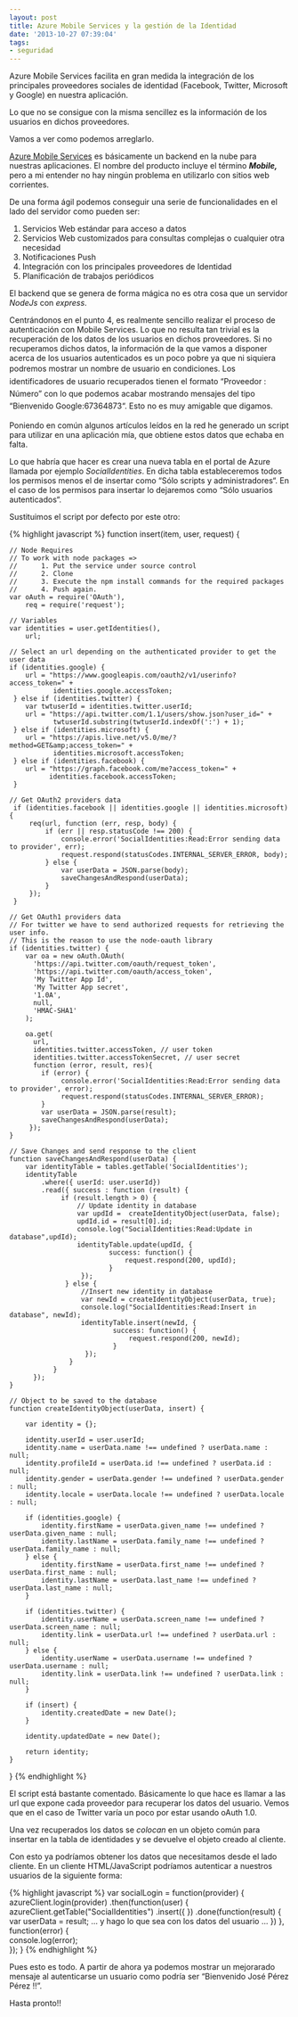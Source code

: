 ```yaml
---
layout: post
title: Azure Mobile Services y la gestión de la Identidad
date: '2013-10-27 07:39:04'
tags:
- seguridad
---
```



Azure Mobile Services facilita en gran medida la integración de los principales proveedores sociales de identidad (Facebook, Twitter, Microsoft y Google) en nuestra aplicación.

Lo que no se consigue con la misma sencillez es la información de los usuarios en dichos proveedores.

Vamos a ver como podemos arreglarlo.

[Azure Mobile Services](http://www.windowsazure.com/en-us/develop/mobile/ "ZUMO") es básicamente un backend en la nube para nuestras aplicaciones. El nombre del producto incluye el término ***Mobile,*** pero a mi entender no hay ningún problema en utilizarlo con sitios web corrientes.

De una forma ágil podemos conseguir una serie de funcionalidades en el lado del servidor como pueden ser:

1. Servicios Web estándar para acceso a datos
2. Servicios Web customizados para consultas complejas o cualquier otra necesidad
3. Notificaciones Push
4. Integración con los principales proveedores de Identidad
5. Planificación de trabajos periódicos

El backend que se genera de forma mágica no es otra cosa que un servidor *NodeJs* con *express*.

Centrándonos en el punto 4, es realmente sencillo realizar el proceso de autenticación con Mobile Services. Lo que no resulta tan trivial es la recuperación de los datos de los usuarios en dichos proveedores. Si no recuperamos dichos datos, la información de la que vamos a disponer acerca de los usuarios autenticados es un poco pobre ya que ni siquiera podremos mostrar un nombre de usuario en condiciones. <span style="font-size: 1em; line-height: 1.6em;">Los identificadores de usuario recuperados tienen el formato “Proveedor : Número” con lo que podemos acabar mostrando mensajes del tipo “Bienvenido Google:67364873“. Esto no es muy amigable que digamos.</span>

Poniendo en común algunos artículos leídos en la red he generado un script para utilizar en una aplicación mía, que obtiene estos datos que echaba en falta.

Lo que habría que hacer es crear una nueva tabla en el portal de Azure llamada por ejemplo *SocialIdentities*. En dicha tabla estableceremos todos los permisos menos el de insertar como “Sólo scripts y administradores“. En el caso de los permisos para insertar lo dejaremos como “Sólo usuarios autenticados“.

Sustituimos el script por defecto por este otro:

{% highlight javascript %}
function insert(item, user, request) {    
    
    // Node Requires
    // To work with node packages => 
    //      1. Put the service under source control
    //      2. Clone
    //      3. Execute the npm install commands for the required packages 
    //      4. Push again.
    var oAuth = require('OAuth'),
        req = require('request');
    
    // Variables
    var identities = user.getIdentities(),        
        url;

    // Select an url depending on the authenticated provider to get the user data    
    if (identities.google) {
        url = "https://www.googleapis.com/oauth2/v1/userinfo?access_token=" + 
               identities.google.accessToken;
     } else if (identities.twitter) {
        var twtuserId = identities.twitter.userId;
        url = "https://api.twitter.com/1.1/users/show.json?user_id=" +
               twtuserId.substring(twtuserId.indexOf(':') + 1);
     } else if (identities.microsoft) {
        url = "https://apis.live.net/v5.0/me/?method=GET&amp;access_token=" +
               identities.microsoft.accessToken;
     } else if (identities.facebook) {
        url = "https://graph.facebook.com/me?access_token=" + 
              identities.facebook.accessToken;              
     }

    // Get OAuth2 providers data 
     if (identities.facebook || identities.google || identities.microsoft) {
         req(url, function (err, resp, body) {
             if (err || resp.statusCode !== 200) {
                 console.error('SocialIdentities:Read:Error sending data to provider', err);
                 request.respond(statusCodes.INTERNAL_SERVER_ERROR, body);
             } else {             
                 var userData = JSON.parse(body);                                                                     
                 saveChangesAndRespond(userData);                  
             }
         });         
     } 

    // Get OAuth1 providers data
    // For twitter we have to send authorized requests for retrieving the user info.
    // This is the reason to use the node-oauth library 
    if (identities.twitter) {      
        var oa = new oAuth.OAuth(
          'https://api.twitter.com/oauth/request_token',
          'https://api.twitter.com/oauth/access_token',
          'My Twitter App Id',
          'My Twitter App secret',
          '1.0A',
          null,
          'HMAC-SHA1'
        );

        oa.get(
          url,
          identities.twitter.accessToken, // user token
          identities.twitter.accessTokenSecret, // user secret            
          function (error, result, res){              
            if (error) {
                 console.error('SocialIdentities:Read:Error sending data to provider', error);
                 request.respond(statusCodes.INTERNAL_SERVER_ERROR);                
            }
            var userData = JSON.parse(result);
            saveChangesAndRespond(userData);                
         });        
    }   
    
    // Save Changes and send response to the client
    function saveChangesAndRespond(userData) {
        var identityTable = tables.getTable('SocialIdentities');                         
        identityTable
            .where({ userId: user.userId})
            .read({ success : function (result) {      
                 if (result.length > 0) {
                     // Update identity in database
                     var updId =  createIdentityObject(userData, false);                            
                     updId.id = result[0].id;
                     console.log("SocialIdentities:Read:Update in database",updId);
                     identityTable.update(updId, {
                             success: function() {                                
                                 request.respond(200, updId);
                             }
                      });
                  } else {
                      //Insert new identity in database
                      var newId = createIdentityObject(userData, true);
                      console.log("SocialIdentities:Read:Insert in database", newId);
                      identityTable.insert(newId, {
                              success: function() {                                
                                  request.respond(200, newId);
                              }
                       });
                   }
               }
          });          
    }        

    // Object to be saved to the database
    function createIdentityObject(userData, insert) {
                
        var identity = {};
        
        identity.userId = user.userId;
        identity.name = userData.name !== undefined ? userData.name : null;
        identity.profileId = userData.id !== undefined ? userData.id : null;
        identity.gender = userData.gender !== undefined ? userData.gender : null;
        identity.locale = userData.locale !== undefined ? userData.locale : null;
        
        if (identities.google) {
            identity.firstName = userData.given_name !== undefined ? userData.given_name : null;
            identity.lastName = userData.family_name !== undefined ? userData.family_name : null;            
        } else {
            identity.firstName = userData.first_name !== undefined ? userData.first_name : null; 
            identity.lastName = userData.last_name !== undefined ? userData.last_name : null;                        
        }        
                        
        if (identities.twitter) {
            identity.userName = userData.screen_name !== undefined ? userData.screen_name : null;
            identity.link = userData.url !== undefined ? userData.url : null;            
        } else {
            identity.userName = userData.username !== undefined ? userData.username : null;
            identity.link = userData.link !== undefined ? userData.link : null;            
        }
           
        if (insert) {
            identity.createdDate = new Date();
        }
        
        identity.updatedDate = new Date();
        
        return identity;      
    }           
}
{% endhighlight %}

El script está bastante comentado. Básicamente lo que hace es llamar a las url que expone cada proveedor para recuperar los datos del usuario. Vemos que en el caso de Twitter varía un poco por estar usando oAuth 1.0.

Una vez recuperados los datos se *colocan* en un objeto común para insertar en la tabla de identidades y se devuelve el objeto creado al cliente.

Con esto ya podríamos obtener los datos que necesitamos desde el lado cliente. En un cliente HTML/JavaScript podríamos autenticar a nuestros usuarios de la siguiente forma:

{% highlight javascript %}
var socialLogin = function(provider) {
    azureClient.login(provider)
        .then(function(user) {                  
            azureClient.getTable("SocialIdentities")
                .insert({ })
                .done(function(result) {
                    var userData = result;
		    ... y hago lo que sea con los datos del usuario ...
                })
        }, function(error) {                    
            console.log(error);                    
     });
}
{% endhighlight %}

Pues esto es todo. A partir de ahora ya podemos mostrar un mejorarado mensaje al autenticarse un usuario como podría ser “Bienvenido José Pérez Pérez !!”.

Hasta pronto!!


